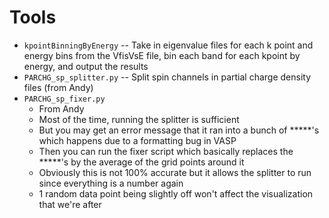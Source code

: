 # Tools

* `kpointBinningByEnergy` -- Take in eigenvalue files for each k point and energy bins from the VfisVsE file, bin each band for each kpoint by energy, and output the 
results
* `PARCHG_sp_splitter.py` -- Split spin channels in partial charge density files (from Andy)
* `PARCHG_sp_fixer.py`
  * From Andy
  * Most of the time, running the splitter is sufficient
  * But you may get an error message that it ran into a bunch of \*\*\*\*\*'s which happens due to a formatting bug in VASP
  * Then you can run the fixer script which basically replaces the \*\*\*\*\*'s by the average of the grid points around it 
  * Obviously this is not 100% accurate but it allows the splitter to run since everything is a number again
  * 1 random data point being slightly off won't affect the visualization that we're after
